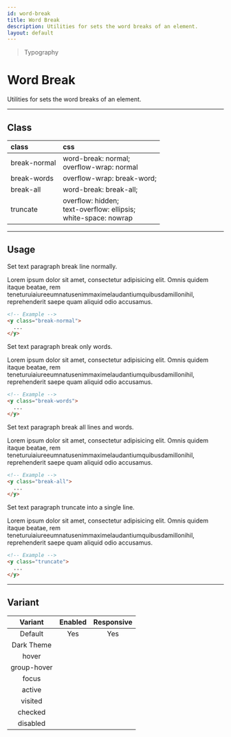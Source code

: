 ```yaml
---
id: word-break
title: Word Break
description: Utilities for sets the word breaks of an element.
layout: default
---
```


> Typography

# Word Break

Utilities for sets the word breaks of an element.

---

## Class

| <span class="px-3 py-1 text-white dark:text-charcoal-100 bg-charcoal-100 dark:bg-gray-600 rounded-full">class</span> | <span class="px-3 py-1 text-white dark:text-charcoal-100 bg-charcoal-100 dark:bg-gray-600 rounded-full">css</span> |
|:--|:--|
| break-normal | word-break: normal; <br> overflow-wrap: normal |
| break-words | overflow-wrap: break-word; |
| break-all | word-break: break-all;
| truncate | overflow: hidden; <br> text-overflow: ellipsis; <br> white-space: nowrap |

---

## Usage

Set text paragraph break line normally.

<y class="my-2 mx-auto max-w-sm">
  <y class="p-4 bg-gray-300 break-normal">
    Lorem ipsum dolor sit amet, consectetur adipisicing elit. Omnis quidem itaque beatae, rem teneturuiaiureeumnatusenimmaximelaudantiumquibusdamillonihil, reprehenderit saepe quam aliquid odio accusamus.
  </y>
</y>

```html
<!-- Example -->
<y class="break-normal">
  ...
</y>
```

Set text paragraph break only words.

<y class="my-2 mx-auto max-w-sm">
  <y class="p-4 bg-gray-300 break-words">
    Lorem ipsum dolor sit amet, consectetur adipisicing elit. Omnis quidem itaque beatae, rem teneturuiaiureeumnatusenimmaximelaudantiumquibusdamillonihil, reprehenderit saepe quam aliquid odio accusamus.
  </y>
</y>

```html
<!-- Example -->
<y class="break-words">
  ...
</y>
```

Set text paragraph break all lines and words.

<y class="my-2 mx-auto max-w-sm">
  <y class="p-4 bg-gray-300 break-all">
    Lorem ipsum dolor sit amet, consectetur adipisicing elit. Omnis quidem itaque beatae, rem teneturuiaiureeumnatusenimmaximelaudantiumquibusdamillonihil, reprehenderit saepe quam aliquid odio accusamus.
  </y>
</y>

```html
<!-- Example -->
<y class="break-all">
  ...
</y>
```

Set text paragraph truncate into a single line.

<y class="my-2 mx-auto max-w-sm">
  <y class="p-4 bg-gray-300 truncate">
    Lorem ipsum dolor sit amet, consectetur adipisicing elit. Omnis quidem itaque beatae, rem teneturuiaiureeumnatusenimmaximelaudantiumquibusdamillonihil, reprehenderit saepe quam aliquid odio accusamus.
  </y>
</y>

```html
<!-- Example -->
<y class="truncate">
  ...
</y>
```

---

## Variant

| <span class="font-semibold underline">Variant</span> | <span class="font-semibold underline">Enabled</span> | <span class="font-semibold underline">Responsive</span> |
|:-:|:-:|:-:|
| Default | Yes | Yes |
| Dark Theme | | |
| hover| | |
| group-hover | | |
| focus | | |
| active | | |
| visited | | |
| checked | | |
| disabled | | |